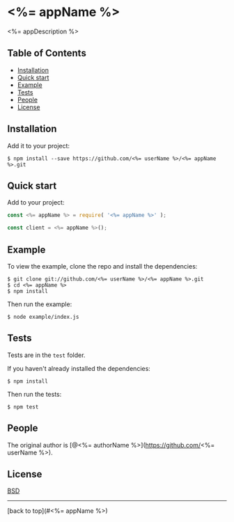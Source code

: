 # <%= appName %>

<%= appDescription %>

## Table of Contents

* [Installation](#installation)
* [Quick start](#quick-start)
* [Example](#example)
* [Tests](#tests)
* [People](#people)
* [License](#license)

## Installation

Add it to your project:

```
$ npm install --save https://github.com/<%= userName %>/<%= appName %>.git
```

## Quick start

Add to your project:

```js
const <%= appName %> = require( '<%= appName %>' );

const client = <%= appName %>();
```

## Example

To view the example, clone the repo and install the dependencies:

```
$ git clone git://github.com/<%= userName %>/<%= appName %>.git
$ cd <%= appName %>
$ npm install
```

Then run the example:

```
$ node example/index.js
```

## Tests

Tests are in the `test` folder.

If you haven't already installed the dependencies:

```
$ npm install
```

Then run the tests:

```
$ npm test
```

## People

The original author is [@<%= authorName %>](https://github.com/<%= userName %>).

## License

[BSD](LICENSE)

---

[back to top](#<%= appName %>)
